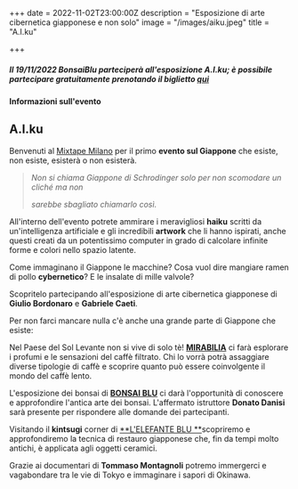+++
date = 2022-11-02T23:00:00Z
description = "Esposizione di arte cibernetica giapponese e non solo"
image = "/images/aiku.jpeg"
title = "A.I.ku"

+++
##### Il 19/11/2022 BonsaiBlu parteciperà all'esposizione A.I.ku; è possibile partecipare gratuitamente prenotando il biglietto [qui](https://bit.ly/AIku-19Novembre2022 "Biglietti A.I.ku")

#####

**Informazioni sull'evento**

## **A.I.ku**

Benvenuti al [Mixtape Milano](https://www.mixtapemilano.it/ "Mixtape Milano") per il primo **evento sul Giappone** che esiste, non esiste, esisterà o non esisterà.

> _Non si chiama Giappone di Schrodinger solo per non scomodare un cliché ma non_
>
> _sarebbe sbagliato chiamarlo così._

All'interno dell'evento potrete ammirare i meravigliosi **haiku** scritti da un'intelligenza artificiale e gli incredibili **artwork** che li hanno ispirati, anche questi creati da un  potentissimo computer in grado di calcolare infinite forme e colori nello spazio latente.

Come immaginano il Giappone le macchine? Cosa vuol dire mangiare ramen di pollo **cybernetico**? E le insalate di mille valvole?

Scopritelo partecipando all'esposizione di arte cibernetica giapponese di **Giulio Bordonaro** e **Gabriele Caeti**.

Per non farci mancare nulla c'è anche una grande parte di Giappone che esiste:

Nel Paese del Sol Levante non si vive di solo tè! [**MIRABILIA**](https://www.mirabilia.coffee/ "Mirabilia Cofee") ci farà esplorare i profumi e le sensazioni del caffè filtrato. Chi lo vorrà potrà assaggiare diverse tipologie di caffè e scoprire quanto può essere coinvolgente il mondo del caffè lento.

L'esposizione dei bonsai di [**BONSAI BLU**](https://www.facebook.com/bonsaiblu/ "Bonsai Blu Facebook Page") ci darà l'opportunità di conoscere e approfondire l'antica arte dei bonsai. L'affermato istruttore **Donato Danisi** sarà presente per rispondere alle domande dei partecipanti.

Visitando il **kintsugi** corner di [**L'ELEFANTE BLU **](https://www.facebook.com/lelefanteblu/ "L'Elefante Blu kintsugi")scopriremo e approfondiremo la tecnica di restauro giapponese che, fin da tempi molto antichi, è applicata agli oggetti ceramici.

Grazie ai documentari di **Tommaso Montagnoli** potremo immergerci e vagabondare tra le vie di Tokyo e immaginare i sapori di Okinawa.
